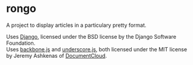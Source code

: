 rongo
=====

A project to display articles in a particulary pretty format.

Uses [Django](https://www.djangoproject.com/), licensed under the BSD license by the Django Software Foundation.  
Uses [backbone.js](http://backbonejs.org/) and [underscore.js](http://underscorejs.org/), both licensed under the MIT license by Jeremy Ashkenas of [DocumentCloud](http://documentcloud.org/).
